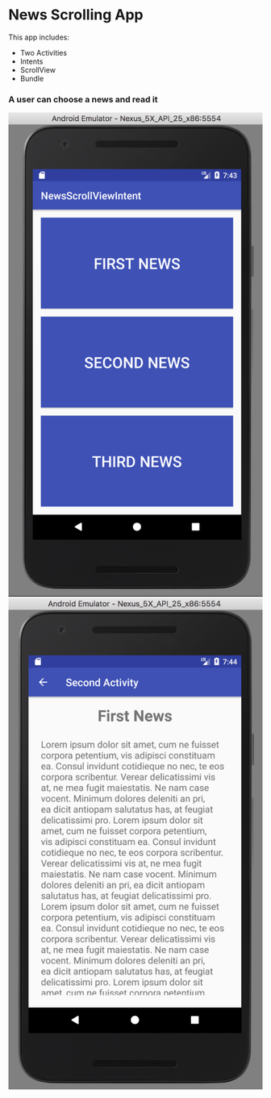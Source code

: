 # News Scrolling App

This app includes:
- Two Activities
- Intents
- ScrollView
- Bundle

### A user can choose a news and read it
![Homepage](https://github.com/SonyaMoisset/NewsScrollViewIntent_ANDROID/blob/master/homepage.png)
![News](https://github.com/SonyaMoisset/NewsScrollViewIntent_ANDROID/blob/master/news.png)
